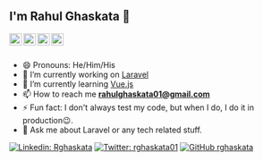 ## I'm Rahul Ghaskata 👋

<a href="https://www.linkedin.com/in/rghaskata">
  <img align="left" alt="RG's Linkdein" width="22px" src="https://cdn.jsdelivr.net/npm/simple-icons@v3/icons/linkedin.svg" />
</a>
<a href="https://twitter.com/rghaskata01">
  <img align="left" alt="RG's Twitter" width="22px" src="https://cdn.jsdelivr.net/npm/simple-icons@v3/icons/twitter.svg" />
</a>
<a href="https://instagram.com/rahulll.01">
  <img align="left" alt="RG's Insta" width="22px" src="https://cdn.jsdelivr.net/npm/simple-icons@v3/icons/instagram.svg" />
</a>
<a href="https://github.com/rghaskata">
  <img align="left" alt="RG's Github" width="22px" src="https://cdn.jsdelivr.net/npm/simple-icons@v3/icons/github.svg" />
</a>
<br/>
<br/>

- 😄 Pronouns: He/Him/His
- 🔭 I’m currently working on [Laravel](http://laravel.com)
- 🌱 I’m currently learning [Vue.js](https://vuejs.org/)
- 📫 How to reach me **rahulghaskata01@gmail.com**
- ⚡ Fun fact: I don't always test my code, but when I do, I do it in production😉.
- 💬 Ask me about Laravel or any tech related stuff.

[![Linkedin: Rghaskata](https://img.shields.io/badge/rghaskata-blue?style=flat-square&logo=Linkedin&logoColor=white&link=https://www.linkedin.com/in/rghaskata/)](https://www.linkedin.com/in/rghaskata/)
[![Twitter: rghaskata01](https://img.shields.io/twitter/follow/rghaskata01?style=social)](https://twitter.com/rghaskata01)
[![GitHub rghaskata](https://img.shields.io/github/followers/rghaskata?label=follow&style=social)](https://github.com/rghaskata)
